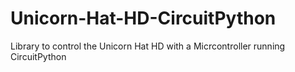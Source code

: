 # Unicorn-Hat-HD-CircuitPython
Library to control the Unicorn Hat HD with a Micrcontroller running CircuitPython
